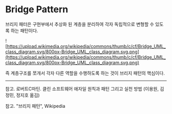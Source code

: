 # Bridge Pattern

브리지 패터은 구현부에서 추상화 된 계층을 분리하여 각자 독립적으로 변형할 수 있도록 하는 패턴이다.

![https://upload.wikimedia.org/wikipedia/commons/thumb/c/cf/Bridge_UML_class_diagram.svg/800px-Bridge_UML_class_diagram.svg.png](https://upload.wikimedia.org/wikipedia/commons/thumb/c/cf/Bridge_UML_class_diagram.svg/800px-Bridge_UML_class_diagram.svg.png)

즉 계층구조를 쪼개서 각자 다른 역할을 수행하도록 하는 것이 브리지 패턴의 핵심이다.

---

참고. 로버트C마틴. 클린 소프트웨어 애자일 원칙과 패턴 그리고 실천 방법 (이용원, 김정민, 정지호 옮김) 

참고. "브리지 패턴", Wikipedia